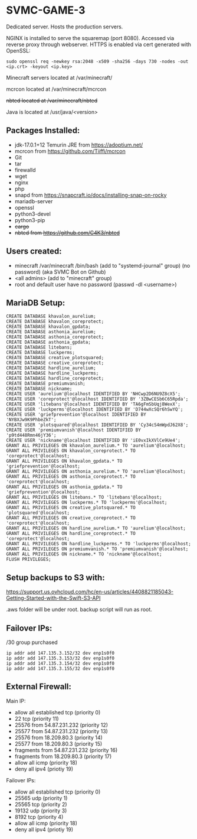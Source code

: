 # SVMC-GAME-3

Dedicated server. Hosts the production servers.

NGINX is installed to serve the squaremap (port 8080). Accessed via reverse proxy through webserver. HTTPS is enabled via cert generated with OpenSSL:

`sudo openssl req -newkey rsa:2048 -x509 -sha256 -days 730 -nodes -out <ip.crt> -keyout <ip.key>`

Minecraft servers located at /var/minecraft/

mcrcon located at /var/minecraft/mcrcon

~~nbted located at /var/minecraft/nbted~~

Java is located at /usr/java/\<version\>

## Packages Installed:

- jdk-17.0.1+12 Temurin JRE from https://adoptium.net/
- mcrcon from https://github.com/Tiiffi/mcrcon
- Git
- tar
- firewalld
- wget
- nginx
- php
- snapd from https://snapcraft.io/docs/installing-snap-on-rocky
- mariadb-server
- openssl
- python3-devel
- python3-pip
- ~~cargo~~
- ~~nbted from https://github.com/C4K3/nbted~~

## Users created:

- minecraft /var/minecraft /bin/bash (add to "systemd-journal" group) (no password) (aka SVMC Bot on Github)
- \<all admins\> (add to "minecraft" group)
- root and default user have no password (passwd -dl \<username\>)

## MariaDB Setup:

```
CREATE DATABASE khavalon_aurelium;
CREATE DATABASE khavalon_coreprotect;
CREATE DATABASE khavalon_gpdata;
CREATE DATABASE asthonia_aurelium;
CREATE DATABASE asthonia_coreprotect;
CREATE DATABASE asthonia_gpdata;
CREATE DATABASE litebans;
CREATE DATABASE luckperms;
CREATE DATABASE creative_plotsquared;
CREATE DATABASE creative_coreprotect;
CREATE DATABASE hardline_aurelium;
CREATE DATABASE hardline_luckperms;
CREATE DATABASE hardline_coreprotect;
CREATE DATABASE premiumvanish;
CREATE DATABASE nickname;
CREATE USER 'aurelium'@localhost IDENTIFIED BY 'NHCwp2D6NU9Z8cX5';
CREATE USER 'coreprotect'@localhost IDENTIFIED BY '3ZBwCESb6C65Rpda';
CREATE USER 'litebans'@localhost IDENTIFIED BY 'TA6gFmSbUqj8WexX';
CREATE USER 'luckperms'@localhost IDENTIFIED BY 'D744wXcSQr6hSwYQ';
CREATE USER 'griefprevention'@localhost IDENTIFIED BY 'NYBXJw9K9PhbeZkT';
CREATE USER 'plotsquared'@localhost IDENTIFIED BY 'Cy34cS4mWpdJ62X8';
CREATE USER 'premiumvanish'@localhost IDENTIFIED BY 'p9td448Rmn46jY36';
CREATE USER 'nickname'@localhost IDENTIFIED BY 'iE0vxIkXVlCe9Ue4';
GRANT ALL PRIVILEGES ON khavalon_aurelium.* TO 'aurelium'@localhost;
GRANT ALL PRIVILEGES ON khavalon_coreprotect.* TO 'coreprotect'@localhost;
GRANT ALL PRIVILEGES ON khavalon_gpdata.* TO 'griefprevention'@localhost;
GRANT ALL PRIVILEGES ON asthonia_aurelium.* TO 'aurelium'@localhost;
GRANT ALL PRIVILEGES ON asthonia_coreprotect.* TO 'coreprotect'@localhost;
GRANT ALL PRIVILEGES ON asthonia_gpdata.* TO 'griefprevention'@localhost;
GRANT ALL PRIVILEGES ON litebans.* TO 'litebans'@localhost;
GRANT ALL PRIVILEGES ON luckperms.* TO 'luckperms'@localhost;
GRANT ALL PRIVILEGES ON creative_plotsquared.* TO 'plotsquared'@localhost;
GRANT ALL PRIVILEGES ON creative_coreprotect.* TO 'coreprotect'@localhost;
GRANT ALL PRIVILEGES ON hardline_aurelium.* TO 'aurelium'@localhost;
GRANT ALL PRIVILEGES ON hardline_coreprotect.* TO 'coreprotect'@localhost;
GRANT ALL PRIVILEGES ON hardline_luckperms.* TO 'luckperms'@localhost;
GRANT ALL PRIVILEGES ON premiumvanish.* TO 'premiumvanish'@localhost;
GRANT ALL PRIVILEGES ON nickname.* TO 'nickname'@localhost;
FLUSH PRIVILEGES;
```

## Setup backups to S3 with:

https://support.us.ovhcloud.com/hc/en-us/articles/4408821185043-Getting-Started-with-the-Swift-S3-API

.aws folder will be under root. backup script will run as root.

## Failover IPs:

/30 group purchased

```
ip addr add 147.135.3.152/32 dev enp1s0f0
ip addr add 147.135.3.153/32 dev enp1s0f0
ip addr add 147.135.3.154/32 dev enp1s0f0
ip addr add 147.135.3.155/32 dev enp1s0f0
```

## External Firewall:

Main IP:
- allow all established tcp (priority 0)
- 22 tcp (priority 11)
- 25576 from 54.87.231.232 (priority 12)
- 25577 from 54.87.231.232 (priority 13)
- 25576 from 18.209.80.3 (priority 14)
- 25577 from 18.209.80.3 (priority 15)
- fragments from 54.87.231.232 (priority 16)
- fragments from 18.209.80.3 (priority 17)
- allow all icmp (priority 18)
- deny all ipv4 (priotiy 19)

Failover IPs:
- allow all established tcp (priority 0)
- 25565 udp (priority 1)
- 25565 tcp (priority 2)
- 19132 udp (priority 3)
- 8192 tcp (priority 4)
- allow all icmp (priority 18)
- deny all ipv4 (priotiy 19)
